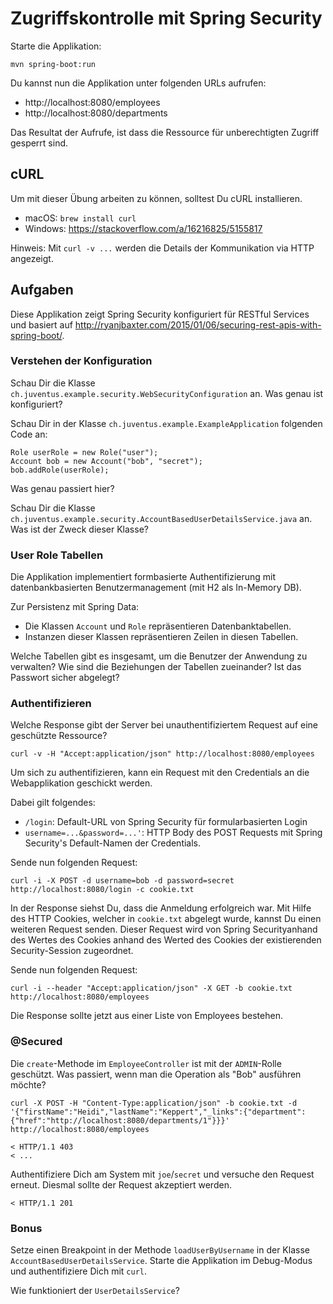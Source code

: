 # Zugriffskontrolle mit Spring Security

Starte die Applikation:

    mvn spring-boot:run
    
Du kannst nun die Applikation unter folgenden URLs aufrufen: 
- http://localhost:8080/employees
- http://localhost:8080/departments

Das Resultat der Aufrufe, ist dass die Ressource für unberechtigten Zugriff gesperrt sind.

## cURL

Um mit dieser Übung arbeiten zu können, solltest Du cURL installieren. 

- macOS: `brew install curl`
- Windows: https://stackoverflow.com/a/16216825/5155817

Hinweis: Mit `curl -v ...` werden die Details der Kommunikation via HTTP angezeigt.

## Aufgaben

Diese Applikation zeigt Spring Security konfiguriert für RESTful Services und basiert auf 
http://ryanjbaxter.com/2015/01/06/securing-rest-apis-with-spring-boot/.

### Verstehen der Konfiguration

Schau Dir die Klasse `ch.juventus.example.security.WebSecurityConfiguration` an. Was genau ist konfiguriert?

Schau Dir in der Klasse `ch.juventus.example.ExampleApplication` folgenden Code an:

    Role userRole = new Role("user");
    Account bob = new Account("bob", "secret");
    bob.addRole(userRole);

Was genau passiert hier?

Schau Dir die Klasse `ch.juventus.example.security.AccountBasedUserDetailsService.java` an. Was ist der Zweck dieser Klasse?

### User Role Tabellen

Die Applikation implementiert formbasierte Authentifizierung mit datenbankbasierten Benutzermanagement
(mit H2 als In-Memory DB).

Zur Persistenz mit Spring Data: 
- Die Klassen `Account` und `Role` repräsentieren Datenbanktabellen. 
- Instanzen dieser Klassen repräsentieren Zeilen in diesen Tabellen.

Welche Tabellen gibt es insgesamt, um die Benutzer der Anwendung zu verwalten?
Wie sind die Beziehungen der Tabellen zueinander?
Ist das Passwort sicher abgelegt?

### Authentifizieren

Welche Response gibt der Server bei unauthentifiziertem Request auf eine geschützte Ressource?

    curl -v -H "Accept:application/json" http://localhost:8080/employees
    
Um sich zu authentifizieren, kann ein Request mit den Credentials an die Webapplikation geschickt werden.

Dabei gilt folgendes:

- `/login`: Default-URL von Spring Security für formularbasierten Login
- `username=...&password=...'`: HTTP Body des POST Requests mit Spring Security's Default-Namen 
der Credentials.

Sende nun folgenden Request:

    curl -i -X POST -d username=bob -d password=secret http://localhost:8080/login -c cookie.txt

In der Response siehst Du, dass die Anmeldung erfolgreich war. 
Mit Hilfe des HTTP Cookies, welcher in `cookie.txt` abgelegt wurde, kannst Du einen weiteren Request senden. 
Dieser Request wird von Spring Securityanhand des Wertes des Cookies anhand des Werted des Cookies der existierenden Security-Session zugeordnet.

Sende nun folgenden Request:
    
    curl -i --header "Accept:application/json" -X GET -b cookie.txt http://localhost:8080/employees
    
Die Response sollte jetzt aus einer Liste von Employees bestehen.

### @Secured

Die `create`-Methode im `EmployeeController` ist mit der `ADMIN`-Rolle geschützt.
Was passiert, wenn man die Operation als "Bob" ausführen möchte?

    curl -X POST -H "Content-Type:application/json" -b cookie.txt -d '{"firstName":"Heidi","lastName":"Keppert","_links":{"department":{"href":"http://localhost:8080/departments/1"}}}' http://localhost:8080/employees
    
    < HTTP/1.1 403 
    < ...

Authentifiziere Dich am System mit `joe`/`secret` und versuche den Request erneut.
Diesmal sollte der Request akzeptiert werden.

    < HTTP/1.1 201   
    
### Bonus

Setze einen Breakpoint in der Methode `loadUserByUsername` in der Klasse `AccountBasedUserDetailsService`.
Starte die Applikation im Debug-Modus und authentifiziere Dich mit `curl`.

Wie funktioniert der `UserDetailsService`?
